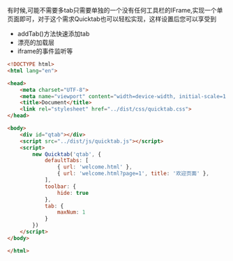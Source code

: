 有时候,可能不需要多tab只需要单独的一个没有任何工具栏的IFrame,实现一个单页面即可，对于这个需求Quicktab也可以轻松实现，这样设置后您可以享受到
- addTab()方法快速添加tab
- 漂亮的加载层
- iframe的事件监听等

```html
<!DOCTYPE html>
<html lang="en">

<head>
    <meta charset="UTF-8">
    <meta name="viewport" content="width=device-width, initial-scale=1.0">
    <title>Document</title>
    <link rel="stylesheet" href="../dist/css/quicktab.css">
</head>

<body>
    <div id="qtab"></div>
    <script src="../dist/js/quicktab.js"></script>
    <script>
        new Quicktab('qtab', {
            defaultTabs: [
                { url: 'welcome.html' },
                { url: 'welcome.html?page=1', title: '欢迎页面' },
            ],
            toolbar: {
                hide: true
            },
            tab: {
                maxNum: 1
            }
        })
    </script>
</body>

</html>
```

<ShowCase text="Run"  src="demo/single-iframe.html"/>